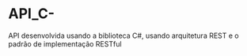 # API_C-
API desenvolvida usando a biblioteca C#, usando  arquitetura REST e o padrão de implementação RESTful
